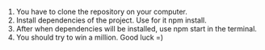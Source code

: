 1. You have to clone the repository on your computer.
2. Install dependencies of the project. Use for it npm install.
3. After when dependencies will be installed, use npm start in the terminal.
4. You should try to win a million.  Good luck =)
